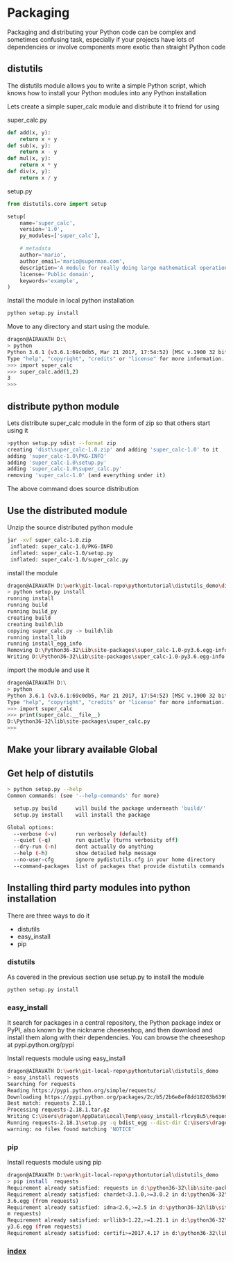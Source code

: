 # Packaging
Packaging and distributing your Python code can be complex and sometimes confusing task, especially if your projects have lots of dependencies or involve components more exotic than straight Python code


## distutils
The distutils module allows you to write a simple Python script, which knows how to install your Python modules into any Python installation

Lets create a simple super_calc module and distribute it to friend for using

super_calc.py
```python
def add(x, y):
    return x + y
def sub(x, y):
    return x - y
def mul(x, y):
    return x * y
def div(x, y):
    return x / y
```
setup.py
```python
from distutils.core import setup

setup(
    name='super_calc',
    version='1.0',
    py_modules=['super_calc'],

    # metadata
    author='mario',
    author_email='mario@superman.com',
    description='A module for really doing large mathematical operations.',
    license='Public domain',
    keywords='example',
)
```
Install the module in local python installation
```bash
python setup.py install
```
Move to any directory and start using the module.
```bash
dragon@AIRAVATH D:\                                                                              
> python                                                                                         
Python 3.6.1 (v3.6.1:69c0db5, Mar 21 2017, 17:54:52) [MSC v.1900 32 bit (Intel)] on win32        
Type "help", "copyright", "credits" or "license" for more information.                           
>>> import super_calc                                                                            
>>> super_calc.add(1,2)                                                                          
3                                                                                                
>>>                                                                                              
```

## distribute python module
Lets distribute super_calc module in the form of zip so that others start using it
```bash
>python setup.py sdist --format zip
creating 'dist\super_calc-1.0.zip' and adding 'super_calc-1.0' to it
adding 'super_calc-1.0\PKG-INFO'
adding 'super_calc-1.0\setup.py'
adding 'super_calc-1.0\super_calc.py'
removing 'super_calc-1.0' (and everything under it)
```
The above command does source distribution
## Use the distributed module
Unzip the source distributed python module
```bash
jar -xvf super_calc-1.0.zip
 inflated: super_calc-1.0/PKG-INFO
 inflated: super_calc-1.0/setup.py
 inflated: super_calc-1.0/super_calc.py
```
install the module
```bash
dragon@AIRAVATH D:\work\git-local-repo\pythontutorial\distutils_demo\dist\test\super_calc-1.0
> python setup.py install                                                                     
running install                                                                               
running build                                                                                 
running build_py                                                                              
creating build                                                                                
creating build\lib                                                                            
copying super_calc.py -> build\lib                                                            
running install_lib                                                                           
running install_egg_info                                                                      
Removing D:\Python36-32\Lib\site-packages\super_calc-1.0-py3.6.egg-info                       
Writing D:\Python36-32\Lib\site-packages\super_calc-1.0-py3.6.egg-info                        
```
import the module and use it
```bash
dragon@AIRAVATH D:\
> python
Python 3.6.1 (v3.6.1:69c0db5, Mar 21 2017, 17:54:52) [MSC v.1900 32 bit (Intel)] on win32
Type "help", "copyright", "credits" or "license" for more information.
>>> import super_calc
>>> print(super_calc.__file__)
D:\Python36-32\lib\site-packages\super_calc.py
>>>

```
## Make your library available Global


## Get help of distutils
```bash
> python setup.py --help
Common commands: (see '--help-commands' for more)

  setup.py build      will build the package underneath 'build/'
  setup.py install    will install the package

Global options:
  --verbose (-v)      run verbosely (default)
  --quiet (-q)        run quietly (turns verbosity off)
  --dry-run (-n)      dont actually do anything
  --help (-h)         show detailed help message
  --no-user-cfg       ignore pydistutils.cfg in your home directory
  --command-packages  list of packages that provide distutils commands
```
## Installing third party modules into python installation
There are three ways to do it  
- distutils
- easy_install
- pip

### distutils
As covered in the previous section use setup.py to install the module
```bash
python setup.py install
```
### easy_install
It search for packages in a central repository, the Python package index or PyPI, also known by the nickname cheeseshop, and then download and install them along with their dependencies.
You can browse the cheeseshop at pypi.python.org/pypi

Install requests module using easy_install
```bash
dragon@AIRAVATH D:\work\git-local-repo\pythontutorial\distutils_demo
> easy_install requests
Searching for requests
Reading https://pypi.python.org/simple/requests/
Downloading https://pypi.python.org/packages/2c/b5/2b6e8ef8dd18203b6399e9f28c7d54f6de7b7549853fe36d575bd31e29a7/requests-2.18.1.tar.gz#md5=40f723ed01dddeaf990d0609d073f021
Best match: requests 2.18.1
Processing requests-2.18.1.tar.gz
Writing C:\Users\dragon\AppData\Local\Temp\easy_install-rlcvy8u5\requests-2.18.1\setup.cfg
Running requests-2.18.1\setup.py -q bdist_egg --dist-dir C:\Users\dragon\AppData\Local\Temp\easy_install-rlcvy8u5\requests-2.18.1\egg-dist-tmp-9il7xpbl
warning: no files found matching 'NOTICE'
```
### pip
Install requests module using pip
```bash
dragon@AIRAVATH D:\work\git-local-repo\pythontutorial\distutils_demo                                     
> pip install  requests                                                                                  
Requirement already satisfied: requests in d:\python36-32\lib\site-packages\requests-2.18.1-py3.6.egg    
Requirement already satisfied: chardet<3.1.0,>=3.0.2 in d:\python36-32\lib\site-packages\chardet-3.0.4-py
3.6.egg (from requests)                                                                                  
Requirement already satisfied: idna<2.6,>=2.5 in d:\python36-32\lib\site-packages\idna-2.5-py3.6.egg (fro
m requests)                                                                                              
Requirement already satisfied: urllib3<1.22,>=1.21.1 in d:\python36-32\lib\site-packages\urllib3-1.21.1-p
y3.6.egg (from requests)                                                                                 
Requirement already satisfied: certifi>=2017.4.17 in d:\python36-32\lib\site-packages\certifi-2017.4.17-p
```

### [index](index.html)
